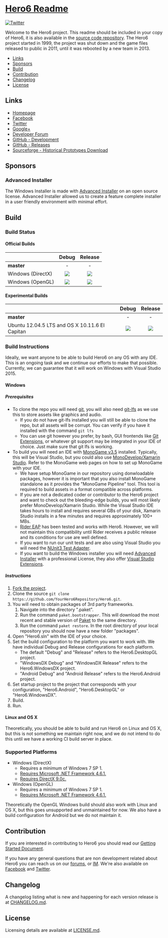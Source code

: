 # [Hero6 Readme](https://github.com/LateStartStudio/Hero6/blob/master/README.md)
[![Twitter](https://img.shields.io/twitter/url/https/twitter.com/fold_left.svg?style=social&label=Follow%20%40Hero6)](https://twitter.com/Hero6)

Welcome to the Hero6 project. This readme should be included in your copy of Hero6, it is also available in the [source code repository](https://github.com/LateStartStudio/Hero6). The Hero6 project started in 1999, the project was shut down and the game files released to public in 2011, until it was rebooted by a new team in 2013.

* [Links](https://github.com/LateStartStudio/Hero6/blob/master/README.md#links)
* [Sponsors](https://github.com/LateStartStudio/Hero6/blob/master/README.md#sponsors)
* [Build](https://github.com/LateStartStudio/Hero6#build)
* [Contribution](https://github.com/LateStartStudio/Hero6#contribution)
* [Changelog](https://github.com/LateStartStudio/Hero6/blob/master/README.md#changelog)
* [License](https://github.com/LateStartStudio/Hero6/blob/master/README.md#license)

## Links
* [Homepage](http://www.hero6.org/)
* [Facebook](https://www.facebook.com/hero6)
* [Twitter](https://twitter.com/LateStartStudio)
* [Google+](https://plus.google.com/113761218770982404275/posts)
* [Developer Forum](http://hero6.org/forum/index.php?sid=14b99a3ea3beb965dae84d1ce6dd50d8)
* [GitHub - Development](https://github.com/LateStartStudio/Hero6)
* [GitHub - Releases](https://github.com/LateStartStudio/Hero6/releases)
* [Sourceforge - Historical Prototypes Download](http://sourceforge.net/projects/hero6/)

## Sponsors

### Advanced Installer
The Windows Installer is made with [Advanced Installer](http://www.advancedinstaller.com/) on an open source license. Advanced Installer allowed us to create a feature complete installer in a user friendly environment with minimal effort.

## Build

### Build Status

#### Official Builds
||Debug|Release|
|:---|:---:|:---:|
|**master**| - | - |
|Windows (DirectX)|![](https://hero6.visualstudio.com/_apis/public/build/definitions/f4557623-2016-4a6b-821d-942e8a1b7e6e/11/badge)|![](https://hero6.visualstudio.com/_apis/public/build/definitions/f4557623-2016-4a6b-821d-942e8a1b7e6e/12/badge)|
|Windows (OpenGL)|![](https://hero6.visualstudio.com/_apis/public/build/definitions/f4557623-2016-4a6b-821d-942e8a1b7e6e/9/badge)|![](https://hero6.visualstudio.com/_apis/public/build/definitions/f4557623-2016-4a6b-821d-942e8a1b7e6e/10/badge)|

#### Experimental Builds
||Debug|Release|
|:---|:---:|:---:|
|**master**| - | - |
|Ubuntu 12.04.5 LTS and OS X 10.11.6 El Capitan|![](https://api.travis-ci.org/LateStartStudio/Hero6.svg?branch=master)|![](https://api.travis-ci.org/LateStartStudio/Hero6.svg?branch=master)|

### Build Instructions
Ideally, we want anyone to be able to build Hero6 on any OS with any IDE. This is an ongoing task and we continue our efforts to make that possible. Currently, we can guarantee that it will work on Windows with Visual Studio 2015.

#### Windows
##### Prerequisites

* To clone the repo you will need [git](https://git-for-windows.github.io/), you will also need [git-lfs](https://git-lfs.github.com/) as we use this to store assets like graphics and audio.
  * If you do not have git-lfs installed you will still be able to clone the repo, but all assets will be corrupt. You can verify if you have it installed with the command `git lfs`
  * You can use git however you prefer, by bash, GUI frontends like [Git Extensions](https://gitextensions.github.io/), or whatever git support may be integrated in your IDE of choice. Just make sure that git lfs is working.
* To build you will need an IDE with [MonoGame v3.5](http://www.monogame.net/2016/03/17/monogame-3-5/) installed. Typically, this will be Visual Studio, but you could also use [MonoDevelop/Xamarin Studio](http://www.monodevelop.com/download/). Refer to the MonoGame web pages on how to set up MonoGame with your IDE.
  * We have setup MonoGame in our repository using donwloadable packages, however it is important that you also install MonoGame standalone as it provides the "MonoGame Pipeline" tool.  This tool is required to build assets in a format compatible across platforms.
  * If you are not a dedicated coder or contributor to the Hero6 project and want to check out the bleeding-edge builds, you will most likely prefer MonoDevelop/Xamarin Studio. While the Visual Studio IDE takes hours to install and requires several GBs of your disk, Xamarin Studio installs in a few minutes and requires approximately 100+ MBs.
  * [Rider EAP](https://www.jetbrains.com/rider/) has been tested and works with Hero6. However, we will not maintain this compatibility until Rider receives a public release and its conditions for use are well defined.
  * If you want to run our unit tests and are also using Visual Studio you will need the [NUnit3 Test Adapter](https://visualstudiogallery.msdn.microsoft.com/0da0f6bd-9bb6-4ae3-87a8-537788622f2d).
  * If you want to build the Windows installer you will need [Advanced Installer](http://www.advancedinstaller.com/) with a professional License, they also offer [Visual Studio Extensions](http://www.advancedinstaller.com/visual-studio-extension.html).

##### Instructions

1. [Fork the project](https://github.com/LateStartStudio/Hero6).
2. Clone the source `git clone https://github.com/YourHero6Repository/Hero6.git`.
3. You will need to obtain packages of 3rd party frameworks.
   1. Navigate into the directory ".paket".
   2. Run the command `paket.bootstrapper`. This will download the most recent and stable version of [Paket](https://fsprojects.github.io/Paket/index.html) to the same directory.
   3. Run the command `paket restore`. In the root directory of your local repository you should now have a new folder "packages".
4. Open "Hero6.sln" with the IDE of your choice.
5. Set the build configuration to the platform you want to work with. We have individual Debug and Release configurations for each platform.
   * The default "Debug" and "Release" refers to the Hero6.DesktopGL project.
   * "WindowsDX Debug" and "WindowsDX Release" refers to the Hero6.WindowsDX project.
   * "Android Debug" and "Android Release" refers to the Hero6.Android project.
6. Set startup project to the project that corresponds with your configuration, "Hero6.Android", "Hero6.DesktopGL" or "Hero6.WindowsDX".
7. Build.
8. Run.

#### Linux and OS X
Theoretically, you should be able to build and run Hero6 on Linux and OS X, but this is not something we maintain right now, and we do not intend to do this until we have a working CI build server in place.

### Supported Platforms
* Windows (DirectX)
  * Requires a minimum of Windows 7 SP 1.
  * [Requires Microsoft .NET Framework 4.6.1.](https://www.microsoft.com/en-us/download/details.aspx?id=49981)
  * [Requires DirectX 9.0c.](https://www.microsoft.com/en-us/download/details.aspx?id=34429)
* Windows (OpenGL)
  * Requires a minimum of Windows 7 SP 1.
  * [Requires Microsoft .NET Framework 4.6.1.](https://www.microsoft.com/en-us/download/details.aspx?id=49981)

Theoretically the OpenGL Windows build should also work with Linux and OS X, but this goes unsupported and unmaintained for now. We also have a build configuration for Android but we do not maintain it.

## Contribution
If you are interested in contributing to Hero6 you should read our [Getting Started Document](https://drive.google.com/open?id=1glcmjqohm6e8lwjn6kgaWHrZowU0g89HtWpyoIWlvSg).

If you have any general questions that are non development related about Hero6 you can reach us on our [forums](http://www.hero6.org/forum/), or [IM](http://www.hero6.org/?page_id=84). We're also available on [Facebook](https://www.facebook.com/hero6) and [Twitter](https://twitter.com/LateStartStudio).

## Changelog
A changelog listing what is new and happening for each version release is at [CHANGELOG.md](https://github.com/LateStartStudio/Hero6/blob/master/docs/CHANGELOG.md).

## License
Licensing details are available at [LICENSE.md](https://github.com/LateStartStudio/Hero6/blob/master/docs/LICENSE.md).
